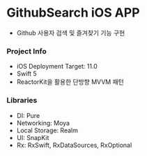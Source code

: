 # GithubSearch iOS APP
- Github 사용자 검색 및 즐겨찾기 기능 구현


### Project Info
- iOS Deployment Target: 11.0
- Swift 5
- ReactorKit을 활용한 단방향 MVVM 패턴


### Libraries
- DI: Pure
- Networking: Moya
- Local Storage: Realm
- UI: SnapKit
- Rx: RxSwift, RxDataSources, RxOptional
